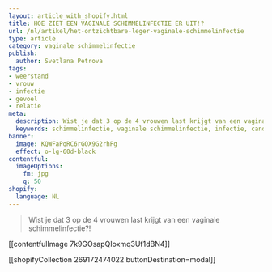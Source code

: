 ```yaml
---
layout: article_with_shopify.html
title: HOE ZIET EEN VAGINALE SCHIMMELINFECTIE ER UIT!?
url: /nl/artikel/het-ontzichtbare-leger-vaginale-schimmelinfectie
type: article
category: vaginale schimmelinfectie
publish:
  author: Svetlana Petrova
tags:
- weerstand
- vrouw
- infectie
- gevoel
- relatie
meta:
  description: Wist je dat 3 op de 4 vrouwen last krijgt van een vaginale schimmelinfectie?! Vrouwen hebben een verhoogd risico op infecties. Benieuwd hoe een vaginale schimmelinfectie eruit ziet?
  keywords: schimmelinfectie, vaginale schimmelinfectie, infectie, candida infectie, micro organismen, vaginale schimmel, voetschimmel, huidschimmel, poenie
banner:
  image: KQWFaPqRC6rGOX9G2rhPg
  effect: o-lg-60d-black
contentful:
  imageOptions:
    fm: jpg
    q: 50
shopify:
  language: NL
---
```


> Wist je dat 3 op de 4 vrouwen last krijgt van een vaginale schimmelinfectie?!

[[contentfulImage 7k9GOsapQIoxmq3Uf1dBN4]]

[[shopifyCollection 269172474022 buttonDestination=modal]]
